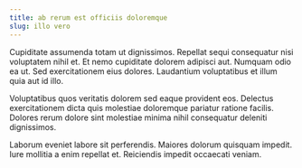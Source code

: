 ```yaml
---
title: ab rerum est officiis doloremque
slug: illo vero
---
```


Cupiditate assumenda totam ut dignissimos. Repellat sequi consequatur nisi voluptatem nihil et. Et nemo cupiditate dolorem adipisci aut. Numquam odio ea ut. Sed exercitationem eius dolores. Laudantium voluptatibus et illum quia aut id illo.

Voluptatibus quos veritatis dolorem sed eaque provident eos. Delectus exercitationem dicta quis molestiae doloremque pariatur ratione facilis. Dolores rerum dolore sint molestiae minima nihil consequatur deleniti dignissimos.

Laborum eveniet labore sit perferendis. Maiores dolorum quisquam impedit. Iure mollitia a enim repellat et. Reiciendis impedit occaecati veniam.
